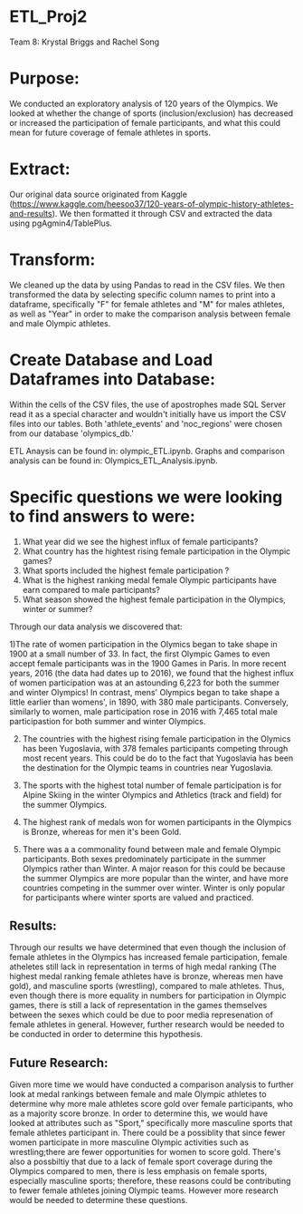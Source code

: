 # ETL_Proj2

Team 8: Krystal Briggs and Rachel Song

# Purpose:
We conducted an exploratory analysis of 120 years of the Olympics. We looked at whether the change of sports (inclusion/exclusion) has decreased or increased the participation of female participants, and what this could mean for future coverage of female athletes in sports. 

# Extract: 
Our original data source originated from Kaggle (https://www.kaggle.com/heesoo37/120-years-of-olympic-history-athletes-and-results). We then formatted it through CSV and extracted the data using pgAgmin4/TablePlus.

# Transform: 
We cleaned up the data by using Pandas to read in the CSV files. We then transformed the data by selecting specific column names to print into a dataframe, specifically "F" for female athletes and "M" for males athletes, as well as "Year" in order to make the comparison analysis between female and male Olympic athletes. 

# Create Database and Load Dataframes into Database: 
Within the cells of the CSV files, the use of apostrophes made SQL Server read it as a special character and wouldn't initially have us import the CSV files into our tables. Both 'athlete_events' and 'noc_regions' were chosen from our database 'olympics_db.'

ETL Anaysis can be found in:  olympic_ETL.ipynb.
Graphs and comparison analysis can be found in: Olympics_ETL_Analysis.ipynb.

# Specific questions we were looking to find answers to were: 

1) What year did we see the highest influx of female participants?
2) What country has the hightest rising female participation in the Olympic games?
3) What sports included the highest female participation ? 
4) What is the highest ranking medal female Olympic participants have earn compared to male participants? 
5) What season showed the highest female participation in the Olympics, winter or summer? 

Through our data analysis we discovered that:

 1)The rate of women participation in the Olymics began to take shape in 1900 at a small number of 33. In fact, the first Olympic Games to even accept female participants was in the 1900 Games in Paris. In more recent years, 2016 (the data had dates up to 2016), we found that the highest influx of women participation was at an astounding 6,223 for both the summer and winter Olympics! In contrast, mens' Olympics began to take shape a little earlier than womens', in 1890, with 380 male participants. Conversely, similarly to women, male participation rose in 2016 with 7,465 total male participastion for both summer and winter Olympics. 

2) The countries with the highest rising female participation in the Olymics has been Yugoslavia, with 378 females participants competing through most recent years. This could be do to the fact that Yugoslavia has been the destination for the Olympic teams in countries near Yugoslavia.  

3) The sports with the highest total number of female participation is for Alpine Skiing in the winter Olympics and Athletics (track and field) for the summer Olympics.

4) The highest rank of medals won for women participants in the Olympics is Bronze, whereas for men it's been Gold. 

5) There was a a commonality found between male and female Olympic participants. Both sexes predominately participate in the summer Olympics rather than Winter. A major reason for this could be because the summer Olympics are more popular than the winter, and have more countries competing in the summer over winter. Winter is only popular for participants where winter sports are valued and practiced. 

## Results:
Through our results we have determined that even though the inclusion of female athletes in the Olympics has increased female participation, female atheletes still lack in representation in terms of high medal ranking (The highest medal ranking female athletes have is bronze, whereas men have gold), and masculine sports (wrestling), compared to male athletes. Thus, even though there is more equality in numbers for participation in Olympic games, there is still a lack of representation in the games themselves between the sexes which could be due to poor media represenation of female athletes in general. However, further research would be needed to be conducted in order to determine this hypothesis.  

## Future Research: 

Given more time we would have conducted a comparison analysis to further look at medal rankings between female and male Olympic athletes to determine why more male athletes score gold over female participants, who as a majority score bronze. In order to determine this, we would have looked at attributes such as "Sport," specifically more masculine sports that female athletes participant in. There could be a possiblity that since fewer women participate in more masculine Olympic activities such as wrestling;there are fewer opportunities for women to score gold. There's also a possbiltiy that due to a lack of female sport coverage during the Olympics compared to men, there is less emphasis on female sports, especially masculine sports; therefore, these reasons could be contributing to fewer female athletes joining Olympic teams. However more research would be needed to determine these questions. 
